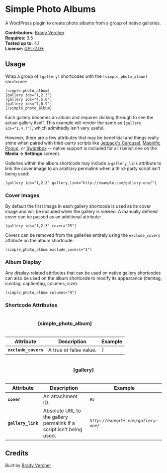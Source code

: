 # Simple Photo Albums #

A WordPress plugin to create photo albums from a group of native galleries.

__Contributors:__ [Brady Vercher](https://github.com/bradyvercher)  
__Requires:__ 3.5  
__Tested up to:__ 4.1  
__License:__ [GPL-2.0+](http://www.gnu.org/licenses/gpl-2.0.html)

## Usage ##

Wrap a group of `[gallery]` shortcodes with the `[simple_photo_album]` shortcode:

```
[simple_photo_album]
[gallery ids="1,2,3"]
[gallery ids="4,5,6"]
[gallery ids="7,8,9"]
[/simple_photo_album]
```

Each gallery becomes an album and requires clicking through to see the actual gallery itself. This example will render the same as `[gallery ids="1,4,7"]`, which admittedly isn't very useful.

However, there are a few attributes that may be beneficial and things really shine when paired with third-party scripts like [Jetpack's Carousel](http://jetpack.me/support/carousel/), [Magnific Popup](http://dimsemenov.com/plugins/magnific-popup/), or [Swipebox](http://brutaldesign.github.io/swipebox/) -- native support is included for all (select one on the **Media &rarr; Settings** screen).

Galleries within the album shortcode may include a `gallery_link` attribute to link the cover image to an arbitrary permalink when a third-party script isn't being used:

`[gallery ids="1,2,3" gallery_link="http://example.com/gallery-one/"]`

### Cover Images

By default the first image in each gallery shortcode is used as its cover image and will be included when the gallery is viewed. A manually defined cover can be passed as an additional attribute:

`[gallery ids="1,2,3" cover="25"]`

Covers can be removed from the galleries entirely using the `exclude_covers` attribute on the album shortcode:

`[simple_photo_album exclude_covers="1"]`

### Album Display

Any display-related attributes that can be used on native gallery shortcodes can also be used on the album shortcode to modify its appearance (itemtag, icontag, captiontag, columns, size).

`[simple_photo_album columns="4"]`

### Shortcode Attributes

<table><caption><h4>[simple_photo_album]</strong></h4>
  <thead>
    <tr>
      <th>Attribute</th>
    <th>Description</th>
      <th>Example</th>
    </tr>
  </thead>
  <tbody>
    <tr>
      <td><strong><code>exclude_covers</code></strong></td>
      <td>A true or false value.</td>
	  <td><em><code>1</code></td>
    </tr>
  </tbody>
</table>

<table><caption><h4>[gallery]</strong></h4>
  <thead>
    <tr>
      <th>Attribute</th>
    <th>Description</th>
      <th>Example</th>
    </tr>
  </thead>
  <tbody>
    <tr>
      <td><strong><code>cover</code></strong></td>
      <td>An attachment ID.</td>
	  <td><em><code>95</code></td>
    </tr>
    <tr>
      <td><strong><code>gallery_link</code></strong></td>
      <td>Absolute URL to the gallery permalink if a script isn't being used.</td>
      <td><em><code>http://example.com/gallery-one/</code></em></td>
    </tr>
  </tbody>
</table>

## Credits ##

Built by [Brady Vercher](https://twitter.com/bradyvercher)
